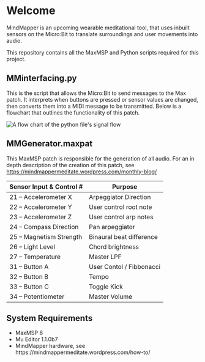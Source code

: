 # Welcome
MindMapper is an upcoming wearable meditational tool, that uses inbuilt sensors on the Micro:Bit to translate surroundings and user movements into audio.

This repository contains all the MaxMSP and Python scripts required for this project.

## MMinterfacing.py
This is the script that allows the Micro:Bit to send messages to the Max patch. It interprets when buttons are pressed or sensor values are changed, then converts them into a MIDI message to be transmitted. Below is a flowchart that outlines the functionality of this patch.

![A flow chart of the python file's signal flow](https://mindmappermeditate.files.wordpress.com/2022/04/pythonflow.png?w=466)

## MMGenerator.maxpat
This MaxMSP patch is responsible for the generation of all audio.
For an in depth description of the creation of this patch, see https://mindmappermeditate.wordpress.com/monthly-blog/

|  Sensor Input & Control # |  Purpose |
|---|---|
|21 – Accelerometer X	| Arpeggiator Direction
|22 – Accelerometer Y	| User control root note
|23 – Accelerometer Z	| User control arp notes
|24 – Compass Direction	| Pan arpeggiator
|25 – Magnetism Strength	| Binaural beat difference
|26 – Light Level	| Chord brightness
|27 – Temperature	| Master LPF
|31 – Button A	| User Contol / Fibbonacci
|32 – Button B	| Tempo
|33 – Button C	| Toggle Kick
|34 – Potentiometer	| Master Volume

## System Requirements
<ul>
  <li>MaxMSP 8 </li>
  <li>Mu Editor 1.1.0b7 </li>
  <li>MindMapper hardware, see https://mindmappermeditate.wordpress.com/how-to/ </li>
</ul>
